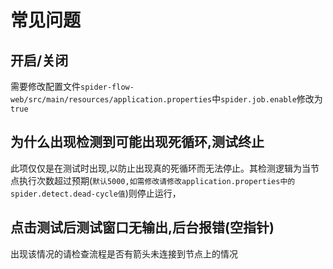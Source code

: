 # 常见问题

## 开启/关闭

需要修改配置文件`spider-flow-web/src/main/resources/application.properties`中`spider.job.enable`修改为`true`

## 为什么出现检测到可能出现死循环,测试终止

此项仅仅是在测试时出现,以防止出现真的死循环而无法停止。其检测逻辑为当节点执行次数超过预期(`默认5000,如需修改请修改application.properties中的spider.detect.dead-cycle值`)则停止运行，

## 点击测试后测试窗口无输出,后台报错(空指针)

出现该情况的请检查流程是否有箭头未连接到节点上的情况

